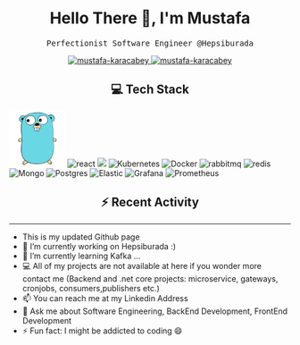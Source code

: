 <h1 align="center">Hello There 👋, I'm Mustafa</h1>
<p align="center">
  <samp> Perfectionist Software Engineer @Hepsiburada</samp>
</p>
<p align="center">
  <a href="https://www.linkedin.com/in/mustafa-karacabey-2046741a3/" target="blank">
    <img src="https://img.shields.io/badge/linkedin-%230077B5.svg?&style=for-the-badge&logo=linkedin&logoColor=white" alt="mustafa-karacabey" />
  </a>
  <a href="https://medium.com/@mustafa.karacabey.engineerx" target="blank">
    <img src="https://img.shields.io/badge/medium-%2312100E.svg?&style=for-the-badge&logo=medium&logoColor=white" alt="mustafa-karacabey" />
  </a>
</p>
<h2 align="center"> 💻 Tech Stack</h2>
<p align="left">
  <img src="https://raw.githubusercontent.com/devicons/devicon/master/icons/go/go-original.svg" alt="react" width="100"/>
  <img src="https://upload.wikimedia.org/wikipedia/commons/4/4f/Csharp_Logo.png" alt="react" width="120"/>
  <img src="https://upload.wikimedia.org/wikipedia/commons/e/ee/.NET_Core_Logo.svg" width="100">
  <img src="https://www.vectorlogo.zone/logos/kubernetes/kubernetes-icon.svg" alt="Kubernetes" width="100"/>
  <img src="https://www.vectorlogo.zone/logos/docker/docker-ar21.svg" alt="Docker" width="200">
  <img src="https://www.vectorlogo.zone/logos/rabbitmq/rabbitmq-ar21.svg" alt="rabbitmq" width="200"/>
  <img src="https://www.vectorlogo.zone/logos/redis/redis-ar21.svg" alt="redis"width="200"/>
  <img src="https://miro.medium.com/max/640/1*doAg1_fMQKWFoub-6gwUiQ.png" alt="Mongo" width="120">
  <img src="https://images.g2crowd.com/uploads/product/image/large_detail/large_detail_251be2af3ae607c45c14e816eaa1cf41/postgresql.png" alt="Postgres" width="120">
  <img src="https://upload.wikimedia.org/wikipedia/en/thumb/9/97/Elastic_NV_logo.svg/1200px-Elastic_NV_logo.svg.png" alt="Elastic" width="140">
  <img src="https://upload.wikimedia.org/wikipedia/en/thumb/a/a1/Grafana_logo.svg/1200px-Grafana_logo.svg.png" alt="Grafana" width="90">
  <img src="https://upload.wikimedia.org/wikipedia/commons/thumb/3/38/Prometheus_software_logo.svg/1200px-Prometheus_software_logo.svg.png" alt="Prometheus" width="120">

</p>
<h2 align="center"> ⚡ Recent Activity</h2>
<hr>

- This is my updated Github page
- 🔭 I’m  currently working on Hepsiburada :)
- 🌱 I’m currently learning Kafka ...
- 💻 All of my projects are not available at here if you wonder more contact me (Backend and .net core projects: microservice, gateways, cronjobs, consumers,publishers etc.)
- 📫 You can reach me at my Linkedin Address
- 💬 Ask me about Software Engineering, BackEnd Development, FrontEnd Development
- ⚡ Fun fact: I might be addicted to coding 😄

<!--
**MasterMara/MasterMara** is a ✨ _special_ ✨ repository because its `README.md` (this file) appears on your GitHub profile.

Here are some ideas to get you started:

- 🔭 I’m currently working on ...
- 🌱 I’m currently learning ...
- 👯 I’m looking to collaborate on ...
- 🤔 I’m looking for help with ...
- 💬 Ask me about ...
- 📫 How to reach me: ...
- 😄 Pronouns: ...
- ⚡ Fun fact: ...
-->
